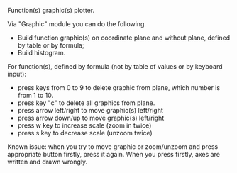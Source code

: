 Function(s) graphic(s) plotter.

Via "Graphic" module you can do the following.

 - Build function graphic(s) on coordinate plane and without plane, defined by table or by formula;
 - Build histogram.

For function(s), defined by formula (not by table of values or by keyboard input):
 - press keys from 0 to 9 to delete graphic from plane, which number is from 1 to 10.
 - press key "c" to delete all graphics from plane.
 - press arrow left/right to move graphic(s) left/right
 - press arrow down/up to move graphic(s) left/right
 - press w key to increase scale (zoom in twice)
 - press s key to decrease scale (unzoom twice)

Known issue: when you try to move graphic or zoom/unzoom and press appropriate button firstly, press it again. When you press firstly, axes are written and drawn wrongly.

